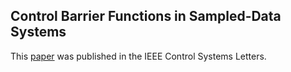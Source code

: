 ## Control Barrier Functions in Sampled-Data Systems

This [paper](https://ieeexplore.ieee.org/document/9417092) was published in the IEEE Control Systems Letters.
